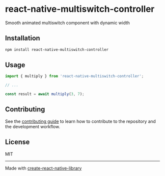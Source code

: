 # react-native-multiswitch-controller

Smooth animated multiswitch component with dynamic width

## Installation

```sh
npm install react-native-multiswitch-controller
```

## Usage


```js
import { multiply } from 'react-native-multiswitch-controller';

// ...

const result = await multiply(3, 7);
```


## Contributing

See the [contributing guide](CONTRIBUTING.md) to learn how to contribute to the repository and the development workflow.

## License

MIT

---

Made with [create-react-native-library](https://github.com/callstack/react-native-builder-bob)
